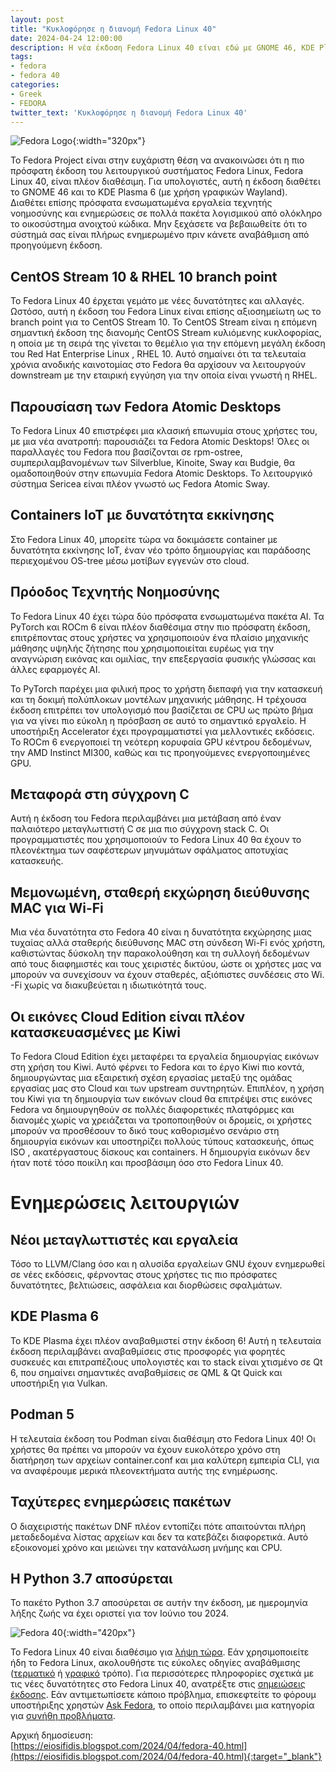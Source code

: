 ```yaml
---
layout: post
title: "Κυκλοφόρησε η διανομή Fedora Linux 40"
date: 2024-04-24 12:00:00
description: Η νέα έκδοση Fedora Linux 40 είναι εδώ με GNOME 46, KDE Plasma 6 και αναβαθμίσεις σε πολλά πακέτα λογισμικού! Αναβαθμίστε τώρα!
tags:
- fedora
- fedora 40
categories:
- Greek
- FEDORA
twitter_text: 'Κυκλοφόρησε η διανομή Fedora Linux 40'
---
```


![Fedora Logo](/post_images/fedora/Fedora_logo.png "Fedora Logo"){:width="320px"}

Το Fedora Project είναι στην ευχάριστη θέση να ανακοινώσει ότι η πιο πρόσφατη έκδοση του λειτουργικού συστήματος Fedora Linux, Fedora Linux 40, είναι πλέον διαθέσιμη. Για υπολογιστές, αυτή η έκδοση διαθέτει το GNOME 46 και το KDE Plasma 6 (με χρήση γραφικών Wayland). Διαθέτει επίσης πρόσφατα ενσωματωμένα εργαλεία τεχνητής νοημοσύνης και ενημερώσεις σε πολλά πακέτα λογισμικού από ολόκληρο το οικοσύστημα ανοιχτού κώδικα. Μην ξεχάσετε να βεβαιωθείτε ότι το σύστημά σας είναι πλήρως ενημερωμένο πριν κάνετε αναβάθμιση από προηγούμενη έκδοση.  
  
## CentOS Stream 10 & RHEL 10 branch point

Το Fedora Linux 40 έρχεται γεμάτο με νέες δυνατότητες και αλλαγές. Ωστόσο, αυτή η έκδοση του Fedora Linux είναι επίσης αξιοσημείωτη ως το branch point για το CentOS Stream 10. Το CentOS Stream είναι η επόμενη σημαντική έκδοση της διανομής CentOS Stream κυλιόμενης κυκλοφορίας, η οποία με τη σειρά της γίνεται το θεμέλιο για την επόμενη μεγάλη έκδοση του Red Hat Enterprise Linux , RHEL 10. Αυτό σημαίνει ότι τα τελευταία χρόνια ανοδικής καινοτομίας στο Fedora θα αρχίσουν να λειτουργούν downstream με την εταιρική εγγύηση για την οποία είναι γνωστή η RHEL.  
  
## Παρουσίαση των Fedora Atomic Desktops

Το Fedora Linux 40 επιστρέφει μια κλασική επωνυμία στους χρήστες του, με μια νέα ανατροπή: παρουσιάζει τα Fedora Atomic Desktops! Όλες οι παραλλαγές του Fedora που βασίζονται σε rpm-ostree, συμπεριλαμβανομένων των Silverblue, Kinoite, Sway και Budgie, θα ομαδοποιηθούν στην επωνυμία Fedora Atomic Desktops. Το λειτουργικό σύστημα Sericea είναι πλέον γνωστό ως Fedora Atomic Sway.  
  
## Containers IoT με δυνατότητα εκκίνησης

Στο Fedora Linux 40, μπορείτε τώρα να δοκιμάσετε container με δυνατότητα εκκίνησης IoT, έναν νέο τρόπο δημιουργίας και παράδοσης περιεχομένου OS-tree μέσω μοτίβων εγγενών στο cloud.  
  
## Πρόοδος Τεχνητής Νοημοσύνης

Το Fedora Linux 40 έχει τώρα δύο πρόσφατα ενσωματωμένα πακέτα AI. Τα PyTorch και ROCm 6 είναι πλέον διαθέσιμα στην πιο πρόσφατη έκδοση, επιτρέποντας στους χρήστες να χρησιμοποιούν ένα πλαίσιο μηχανικής μάθησης υψηλής ζήτησης που χρησιμοποιείται ευρέως για την αναγνώριση εικόνας και ομιλίας, την επεξεργασία φυσικής γλώσσας και άλλες εφαρμογές AI.  
  
Το PyTorch παρέχει μια φιλική προς το χρήστη διεπαφή για την κατασκευή και τη δοκιμή πολύπλοκων μοντέλων μηχανικής μάθησης. Η τρέχουσα έκδοση επιτρέπει τον υπολογισμό που βασίζεται σε CPU ως πρώτο βήμα για να γίνει πιο εύκολη η πρόσβαση σε αυτό το σημαντικό εργαλείο. Η υποστήριξη Accelerator έχει προγραμματιστεί για μελλοντικές εκδόσεις. Το ROCm 6 ενεργοποιεί τη νεότερη κορυφαία GPU κέντρου δεδομένων, την AMD Instinct MI300, καθώς και τις προηγούμενες ενεργοποιημένες GPU.  
  
## Μεταφορά στη σύγχρονη C

Αυτή η έκδοση του Fedora περιλαμβάνει μια μετάβαση από έναν παλαιότερο μεταγλωττιστή C σε μια πιο σύγχρονη stack C. Οι προγραμματιστές που χρησιμοποιούν το Fedora Linux 40 θα έχουν το πλεονέκτημα των σαφέστερων μηνυμάτων σφάλματος αποτυχίας κατασκευής.  

## Μεμονωμένη, σταθερή εκχώρηση διεύθυνσης MAC για Wi-Fi

Μια νέα δυνατότητα στο Fedora 40 είναι η δυνατότητα εκχώρησης μιας τυχαίας αλλά σταθερής διεύθυνσης MAC στη σύνδεση Wi-Fi ενός χρήστη, καθιστώντας δύσκολη την παρακολούθηση και τη συλλογή δεδομένων από τους διαφημιστές και τους χειριστές δικτύου, ώστε οι χρήστες μας να μπορούν να συνεχίσουν να έχουν σταθερές, αξιόπιστες συνδέσεις στο Wi. -Fi χωρίς να διακυβεύεται η ιδιωτικότητά τους.  
  
## Οι εικόνες Cloud Edition είναι πλέον κατασκευασμένες με Kiwi

Το Fedora Cloud Edition έχει μεταφέρει τα εργαλεία δημιουργίας εικόνων στη χρήση του Kiwi. Αυτό φέρνει το Fedora και το έργο Kiwi πιο κοντά, δημιουργώντας μια εξαιρετική σχέση εργασίας μεταξύ της ομάδας εργασίας μας στο Cloud και των upstream συντηρητών. Επιπλέον, η χρήση του Kiwi για τη δημιουργία των εικόνων cloud θα επιτρέψει στις εικόνες Fedora να δημιουργηθούν σε πολλές διαφορετικές πλατφόρμες και διανομές χωρίς να χρειάζεται να τροποποιηθούν οι δρομείς, οι χρήστες μπορούν να προσθέσουν το δικό τους καθορισμένο σενάριο στη δημιουργία εικόνων και υποστηρίζει πολλούς τύπους κατασκευής, όπως ISO , ακατέργαστους δίσκους και containers. Η δημιουργία εικόνων δεν ήταν ποτέ τόσο ποικίλη και προσβάσιμη όσο στο Fedora Linux 40.  

# Ενημερώσεις λειτουργιών

## Νέοι μεταγλωττιστές και εργαλεία

Τόσο το LLVM/Clang όσο και η αλυσίδα εργαλείων GNU έχουν ενημερωθεί σε νέες εκδόσεις, φέρνοντας στους χρήστες τις πιο πρόσφατες δυνατότητες, βελτιώσεις, ασφάλεια και διορθώσεις σφαλμάτων.  
  
## KDE Plasma 6

Το KDE Plasma έχει πλέον αναβαθμιστεί στην έκδοση 6! Αυτή η τελευταία έκδοση περιλαμβάνει αναβαθμίσεις στις προσφορές για φορητές συσκευές και επιτραπέζιους υπολογιστές και το stack είναι χτισμένο σε Qt 6, που σημαίνει σημαντικές αναβαθμίσεις σε QML & Qt Quick και υποστήριξη για Vulkan.  
  
## Podman 5

Η τελευταία έκδοση του Podman είναι διαθέσιμη στο Fedora Linux 40! Οι χρήστες θα πρέπει να μπορούν να έχουν ευκολότερο χρόνο στη διατήρηση των αρχείων container.conf και μια καλύτερη εμπειρία CLI, για να αναφέρουμε μερικά πλεονεκτήματα αυτής της ενημέρωσης.  

## Ταχύτερες ενημερώσεις πακέτων

Ο διαχειριστής πακέτων DNF πλέον εντοπίζει πότε απαιτούνται πλήρη μεταδεδομένα λίστας αρχείων και δεν τα κατεβάζει διαφορετικά. Αυτό εξοικονομεί χρόνο και μειώνει την κατανάλωση μνήμης και CPU.  
  
## Η Python 3.7 αποσύρεται

Το πακέτο Python 3.7 αποσύρεται σε αυτήν την έκδοση, με ημερομηνία λήξης ζωής να έχει οριστεί για τον Ιούνιο του 2024.  

![Fedora 40](/post_images/fedora/fedora40.png "Fedora 40"){:width="420px"}

Το Fedora Linux 40 είναι διαθέσιμο για [λήψη τώρα](https://fedoraproject.org/). Εάν χρησιμοποιείτε ήδη το Fedora Linux, ακολουθήστε τις εύκολες οδηγίες αναβάθμισης ([τερματικό](https://docs.fedoraproject.org/en-US/quick-docs/upgrading-fedora-offline/) ή [γραφικό](https://docs.fedoraproject.org/en-US/quick-docs/upgrading-fedora-new-release/) τρόπο). Για περισσότερες πληροφορίες σχετικά με τις νέες δυνατότητες στο Fedora Linux 40, ανατρέξτε στις [σημειώσεις έκδοσης](https://docs.fedoraproject.org/en-US/fedora/latest/release-notes/). Εάν αντιμετωπίσετε κάποιο πρόβλημα, επισκεφτείτε το φόρουμ υποστήριξης χρηστών [Ask Fedora](https://discussion.fedoraproject.org/c/ask/6/none), το οποίο περιλαμβάνει μια κατηγορία για [συνήθη προβλήματα](https://ask.fedoraproject.org/c/common-issues/141/none).

Αρχική δημοσίευση:  
[https://eiosifidis.blogspot.com/2024/04/fedora-40.html](https://eiosifidis.blogspot.com/2024/04/fedora-40.html){:target="_blank"}
